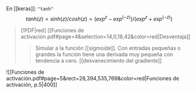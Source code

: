 En [[keras]]: `"tanh"`
$$tanh(z) = sinh(z)/cosh(z) = (exp^z-exp^(-z))/(exp^z+exp^(-z))$$
> [!PDF|red] [[Funciones de activación.pdf#page=4&selection=14,0,18,42&color=red|Desventaja]]
> > Simular a la función [[sigmoide]]. Con entradas pequeñas o grandes la función tiene una derivada muy pequeña con tendencia a cero. [[desvanecimiento del gradiente]]

![[Funciones de activación.pdf#page=5&rect=28,394,535,769&color=red|Funciones de activación, p.5|400]]

